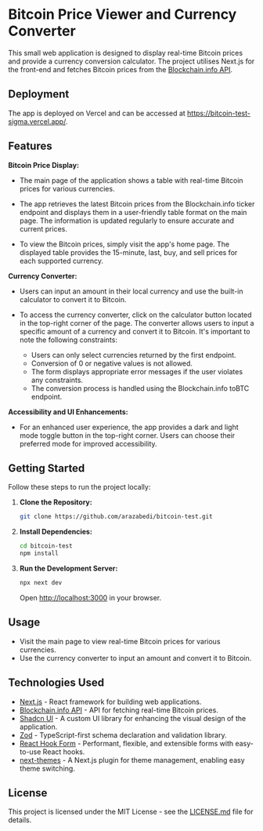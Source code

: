 # Bitcoin Price Viewer and Currency Converter

This small web application is designed to display real-time Bitcoin prices and provide a currency conversion calculator. The project utilises Next.js for the front-end and fetches Bitcoin prices from the [Blockchain.info API](https://www.blockchain.com/api/exchange_rates_api).

## Deployment
The app is deployed on Vercel and can be accessed at https://bitcoin-test-sigma.vercel.app/.

## Features

**Bitcoin Price Display:**

- The main page of the application shows a table with real-time Bitcoin prices for various currencies.

- The app retrieves the latest Bitcoin prices from the Blockchain.info ticker endpoint and displays them in a user-friendly table format on the main page. The information is updated regularly to ensure accurate and current prices.

- To view the Bitcoin prices, simply visit the app's home page. The displayed table provides the 15-minute, last, buy, and sell prices for each supported currency.

**Currency Converter:** 

- Users can input an amount in their local currency and use the built-in calculator to convert it to Bitcoin.

- To access the currency converter, click on the calculator button located in the top-right corner of the page. The converter allows users to input a specific amount of a currency and convert it to Bitcoin. It's important to note the following constraints:

  - Users can only select currencies returned by the first endpoint.
  - Conversion of 0 or negative values is not allowed.
  - The form displays appropriate error messages if the user violates any constraints.
  - The conversion process is handled using the Blockchain.info toBTC endpoint.

 **Accessibility and UI Enhancements:** 
 
 - For an enhanced user experience, the app provides a dark and light mode toggle button in the top-right corner. Users can choose their preferred mode for improved accessibility.

  
## Getting Started

Follow these steps to run the project locally:

1. **Clone the Repository:**

    ```bash
    git clone https://github.com/arazabedi/bitcoin-test.git
    ```

2. **Install Dependencies:**

    ```bash
    cd bitcoin-test
    npm install
    ```

3. **Run the Development Server:**

    ```bash
    npx next dev
    ```

    Open [http://localhost:3000](http://localhost:3000) in your browser.

## Usage

- Visit the main page to view real-time Bitcoin prices for various currencies.
- Use the currency converter to input an amount and convert it to Bitcoin.

## Technologies Used

- [Next.js](https://nextjs.org/) - React framework for building web applications.
- [Blockchain.info API](https://www.blockchain.com/api/exchange_rates_api) - API for fetching real-time Bitcoin prices.
- [Shadcn UI](https://ui.shadcn.com/) - A custom UI library for enhancing the visual design of the application.
- [Zod](https://github.com/colinhacks/zod) - TypeScript-first schema declaration and validation library.
- [React Hook Form](https://react-hook-form.com/) - Performant, flexible, and extensible forms with easy-to-use React hooks.
- [next-themes](https://github.com/pacocoursey/next-themes) - A Next.js plugin for theme management, enabling easy theme switching.



## License

This project is licensed under the MIT License - see the [LICENSE.md](LICENSE.md) file for details.
